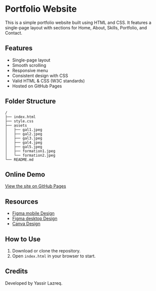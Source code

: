 # Portfolio Website
This is a simple portfolio website built using HTML and CSS. It features a single-page layout with sections for Home, About, Skills, Portfolio, and Contact.

## Features

- Single-page layout
- Smooth scrolling
- Responsive menu
- Consistent design with CSS
- Valid HTML & CSS (W3C standards)
- Hosted on GitHub Pages

## Folder Structure
```
/
├── index.html
├── style.css
├── assets
│   ├── gal1.jpeg
│   ├── gal2.jpeg
│   ├── gal3.jpeg
│   ├── gal4.jpeg
│   ├── gal5.jpeg
│   ├── formation1.jpeg
│   └── formation2.jpeg
└── README.md
```

## Online Demo

[View the site on GitHub Pages](https://yassir-lazreq.github.io/Portfolio1/)

## Resources

- [Figma mobile Design](https://www.figma.com/design/ZwHgMMgiMPye2DyUFwewJn/Mon-Portfolio-mobile?node-id=4002-20&t=a2nB5g3vF48Ms2s3-1)
- [Figma desktop Design](https://www.figma.com/design/AC4K3OHpQkfj7ddB0OFygh/Mon-Portfolio-desktop?node-id=0-1&t=0ehUkDlRuEdTipq9-1)
- [Canva Design](https://www.canva.com/design/DAG13wTwMR8/GEdZvnq70k10QvibPzdJGA/edit?utm_content=DAG13wTwMR8&utm_campaign=designshare&utm_medium=link2&utm_source=sharebutton)

## How to Use

1. Download or clone the repository.
2. Open `index.html` in your browser to start.

## Credits

Developed by Yassir Lazreq.
